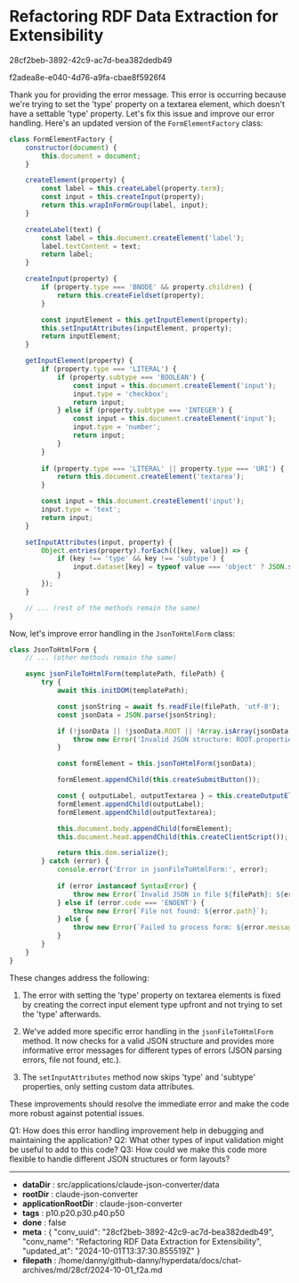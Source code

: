 # Refactoring RDF Data Extraction for Extensibility

28cf2beb-3892-42c9-ac7d-bea382dedb49

f2adea8e-e040-4d76-a9fa-cbae8f5926f4

 Thank you for providing the error message. This error is occurring because we're trying to set the 'type' property on a textarea element, which doesn't have a settable 'type' property. Let's fix this issue and improve our error handling. Here's an updated version of the `FormElementFactory` class:

```javascript
class FormElementFactory {
    constructor(document) {
        this.document = document;
    }

    createElement(property) {
        const label = this.createLabel(property.term);
        const input = this.createInput(property);
        return this.wrapInFormGroup(label, input);
    }

    createLabel(text) {
        const label = this.document.createElement('label');
        label.textContent = text;
        return label;
    }

    createInput(property) {
        if (property.type === 'BNODE' && property.children) {
            return this.createFieldset(property);
        }

        const inputElement = this.getInputElement(property);
        this.setInputAttributes(inputElement, property);
        return inputElement;
    }

    getInputElement(property) {
        if (property.type === 'LITERAL') {
            if (property.subtype === 'BOOLEAN') {
                const input = this.document.createElement('input');
                input.type = 'checkbox';
                return input;
            } else if (property.subtype === 'INTEGER') {
                const input = this.document.createElement('input');
                input.type = 'number';
                return input;
            }
        }
        
        if (property.type === 'LITERAL' || property.type === 'URI') {
            return this.document.createElement('textarea');
        }

        const input = this.document.createElement('input');
        input.type = 'text';
        return input;
    }

    setInputAttributes(input, property) {
        Object.entries(property).forEach(([key, value]) => {
            if (key !== 'type' && key !== 'subtype') {
                input.dataset[key] = typeof value === 'object' ? JSON.stringify(value) : value;
            }
        });
    }

    // ... (rest of the methods remain the same)
}
```

Now, let's improve error handling in the `JsonToHtmlForm` class:

```javascript
class JsonToHtmlForm {
    // ... (other methods remain the same)

    async jsonFileToHtmlForm(templatePath, filePath) {
        try {
            await this.initDOM(templatePath);

            const jsonString = await fs.readFile(filePath, 'utf-8');
            const jsonData = JSON.parse(jsonString);

            if (!jsonData || !jsonData.ROOT || !Array.isArray(jsonData.ROOT.properties)) {
                throw new Error('Invalid JSON structure: ROOT.properties array is missing');
            }

            const formElement = this.jsonToHtmlForm(jsonData);

            formElement.appendChild(this.createSubmitButton());

            const { outputLabel, outputTextarea } = this.createOutputElements();
            formElement.appendChild(outputLabel);
            formElement.appendChild(outputTextarea);

            this.document.body.appendChild(formElement);
            this.document.head.appendChild(this.createClientScript());

            return this.dom.serialize();
        } catch (error) {
            console.error('Error in jsonFileToHtmlForm:', error);
            
            if (error instanceof SyntaxError) {
                throw new Error(`Invalid JSON in file ${filePath}: ${error.message}`);
            } else if (error.code === 'ENOENT') {
                throw new Error(`File not found: ${error.path}`);
            } else {
                throw new Error(`Failed to process form: ${error.message}`);
            }
        }
    }
}
```

These changes address the following:

1. The error with setting the 'type' property on textarea elements is fixed by creating the correct input element type upfront and not trying to set the 'type' afterwards.

2. We've added more specific error handling in the `jsonFileToHtmlForm` method. It now checks for a valid JSON structure and provides more informative error messages for different types of errors (JSON parsing errors, file not found, etc.).

3. The `setInputAttributes` method now skips 'type' and 'subtype' properties, only setting custom data attributes.

These improvements should resolve the immediate error and make the code more robust against potential issues.

Q1: How does this error handling improvement help in debugging and maintaining the application?
Q2: What other types of input validation might be useful to add to this code?
Q3: How could we make this code more flexible to handle different JSON structures or form layouts?

---

* **dataDir** : src/applications/claude-json-converter/data
* **rootDir** : claude-json-converter
* **applicationRootDir** : claude-json-converter
* **tags** : p10.p20.p30.p40.p50
* **done** : false
* **meta** : {
  "conv_uuid": "28cf2beb-3892-42c9-ac7d-bea382dedb49",
  "conv_name": "Refactoring RDF Data Extraction for Extensibility",
  "updated_at": "2024-10-01T13:37:30.855519Z"
}
* **filepath** : /home/danny/github-danny/hyperdata/docs/chat-archives/md/28cf/2024-10-01_f2a.md